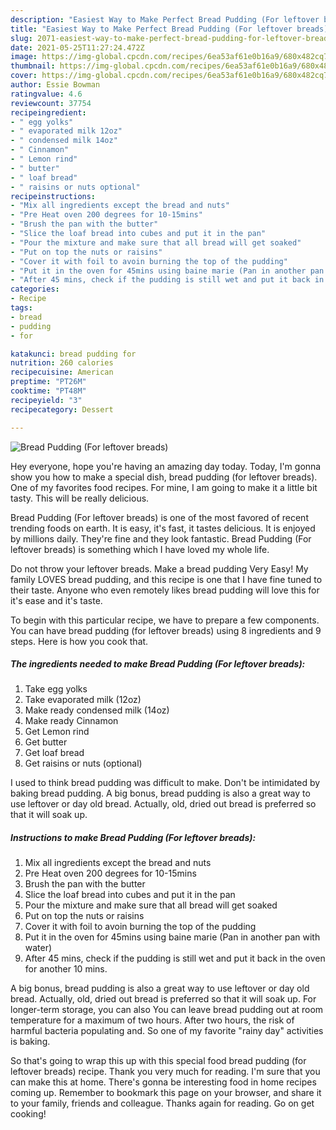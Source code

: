 ```yaml
---
description: "Easiest Way to Make Perfect Bread Pudding (For leftover breads)"
title: "Easiest Way to Make Perfect Bread Pudding (For leftover breads)"
slug: 2071-easiest-way-to-make-perfect-bread-pudding-for-leftover-breads
date: 2021-05-25T11:27:24.472Z
image: https://img-global.cpcdn.com/recipes/6ea53af61e0b16a9/680x482cq70/bread-pudding-for-leftover-breads-recipe-main-photo.jpg
thumbnail: https://img-global.cpcdn.com/recipes/6ea53af61e0b16a9/680x482cq70/bread-pudding-for-leftover-breads-recipe-main-photo.jpg
cover: https://img-global.cpcdn.com/recipes/6ea53af61e0b16a9/680x482cq70/bread-pudding-for-leftover-breads-recipe-main-photo.jpg
author: Essie Bowman
ratingvalue: 4.6
reviewcount: 37754
recipeingredient:
- " egg yolks"
- " evaporated milk 12oz"
- " condensed milk 14oz"
- " Cinnamon"
- " Lemon rind"
- " butter"
- " loaf bread"
- " raisins or nuts optional"
recipeinstructions:
- "Mix all ingredients except the bread and nuts"
- "Pre Heat oven 200 degrees for 10-15mins"
- "Brush the pan with the butter"
- "Slice the loaf bread into cubes and put it in the pan"
- "Pour the mixture and make sure that all bread will get soaked"
- "Put on top the nuts or raisins"
- "Cover it with foil to avoin burning the top of the pudding"
- "Put it in the oven for 45mins using baine marie (Pan in another pan with water)"
- "After 45 mins, check if the pudding is still wet and put it back in the oven for another 10 mins."
categories:
- Recipe
tags:
- bread
- pudding
- for

katakunci: bread pudding for 
nutrition: 260 calories
recipecuisine: American
preptime: "PT26M"
cooktime: "PT48M"
recipeyield: "3"
recipecategory: Dessert

---
```



![Bread Pudding (For leftover breads)](https://img-global.cpcdn.com/recipes/6ea53af61e0b16a9/680x482cq70/bread-pudding-for-leftover-breads-recipe-main-photo.jpg)

Hey everyone, hope you're having an amazing day today. Today, I'm gonna show you how to make a special dish, bread pudding (for leftover breads). One of my favorites food recipes. For mine, I am going to make it a little bit tasty. This will be really delicious.

Bread Pudding (For leftover breads) is one of the most favored of recent trending foods on earth. It is easy, it's fast, it tastes delicious. It is enjoyed by millions daily. They're fine and they look fantastic. Bread Pudding (For leftover breads) is something which I have loved my whole life.

Do not throw your leftover breads. Make a bread pudding Very Easy! My family LOVES bread pudding, and this recipe is one that I have fine tuned to their taste. Anyone who even remotely likes bread pudding will love this for it&#39;s ease and it&#39;s taste.


To begin with this particular recipe, we have to prepare a few components. You can have bread pudding (for leftover breads) using 8 ingredients and 9 steps. Here is how you cook that.

<!--inarticleads1-->

##### The ingredients needed to make Bread Pudding (For leftover breads):

1. Take  egg yolks
1. Take  evaporated milk (12oz)
1. Make ready  condensed milk (14oz)
1. Make ready  Cinnamon
1. Get  Lemon rind
1. Get  butter
1. Get  loaf bread
1. Get  raisins or nuts (optional)


I used to think bread pudding was difficult to make. Don&#39;t be intimidated by baking bread pudding. A big bonus, bread pudding is also a great way to use leftover or day old bread. Actually, old, dried out bread is preferred so that it will soak up. 

<!--inarticleads2-->

##### Instructions to make Bread Pudding (For leftover breads):

1. Mix all ingredients except the bread and nuts
1. Pre Heat oven 200 degrees for 10-15mins
1. Brush the pan with the butter
1. Slice the loaf bread into cubes and put it in the pan
1. Pour the mixture and make sure that all bread will get soaked
1. Put on top the nuts or raisins
1. Cover it with foil to avoin burning the top of the pudding
1. Put it in the oven for 45mins using baine marie (Pan in another pan with water)
1. After 45 mins, check if the pudding is still wet and put it back in the oven for another 10 mins.


A big bonus, bread pudding is also a great way to use leftover or day old bread. Actually, old, dried out bread is preferred so that it will soak up. For longer-term storage, you can also You can leave bread pudding out at room temperature for a maximum of two hours. After two hours, the risk of harmful bacteria populating and. So one of my favorite &#34;rainy day&#34; activities is baking. 

So that's going to wrap this up with this special food bread pudding (for leftover breads) recipe. Thank you very much for reading. I'm sure that you can make this at home. There's gonna be interesting food in home recipes coming up. Remember to bookmark this page on your browser, and share it to your family, friends and colleague. Thanks again for reading. Go on get cooking!
